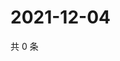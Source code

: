 # 2021-12-04

共 0 条

<!-- BEGIN WEIBO -->
<!-- 最后更新时间 Sat Dec 04 2021 12:18:54 GMT+0800 (China Standard Time) -->

<!-- END WEIBO -->
